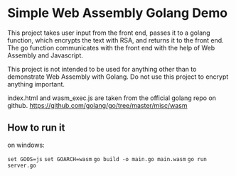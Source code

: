 # Simple Web Assembly Golang Demo

This project takes user input from the front end, passes it to a golang function, which encrypts the text with RSA, and
returns it to the front end. The go function communicates with the front end with the help of Web Assembly and Javascript.


This project is not intended to be used for anything other than to demonstrate Web Assembly with Golang. Do not use this
project to encrypt anything important.

index.html and wasm_exec.js are taken from the official golang repo on github.
https://github.com/golang/go/tree/master/misc/wasm


## How to run it

on windows:

```set GOOS=js```
```set GOARCH=wasm```
```go build -o main.go main.wasm```
```go run server.go```